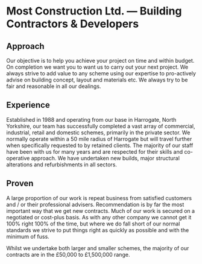 # Most Construction Ltd. — Building Contractors & Developers

## Approach

Our objective is to help you achieve your project on time and within budget. On completion we want you to want us to carry out your next project. We always strive to add value to any scheme using our expertise to pro-actively advise on building concept, layout and materials etc. We always try to be fair and reasonable in all our dealings.

## Experience

Established in 1988 and operating from our base in Harrogate, North Yorkshire, our team has successfully completed a vast array of commercial, industrial, retail and domestic schemes, primarily in the private sector. We normally operate within a 50 mile radius of Harrogate but will travel further when specifically requested to by retained clients. The majority of our staff have been with us for many years and are respected for their skills and co-operative approach. We have undertaken new builds, major structural alterations and refurbishments in all sectors.

## Proven

A large proportion of our work is repeat business from satisfied customers and / or their professional advisers. Recommendation is by far the most important way that we get new contracts. Much of our work is secured on a negotiated or cost-plus basis. As with any other company we cannot get it 100% right 100% of the time, but where we do fall short of our normal standards we strive to put things right as quickly as possible and with the minimum of fuss.

Whilst we undertake both larger and smaller schemes, the majority of our contracts are in the £50,000 to £1,500,000 range.